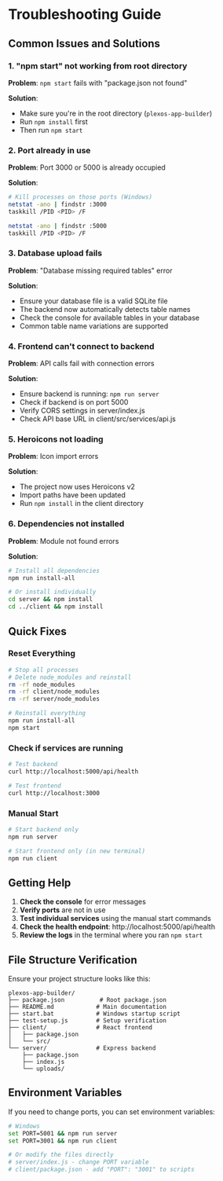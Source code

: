 # Troubleshooting Guide

## Common Issues and Solutions

### 1. "npm start" not working from root directory

**Problem**: `npm start` fails with "package.json not found"

**Solution**: 
- Make sure you're in the root directory (`plexos-app-builder`)
- Run `npm install` first
- Then run `npm start`

### 2. Port already in use

**Problem**: Port 3000 or 5000 is already occupied

**Solution**:
```bash
# Kill processes on those ports (Windows)
netstat -ano | findstr :3000
taskkill /PID <PID> /F

netstat -ano | findstr :5000
taskkill /PID <PID> /F
```

### 3. Database upload fails

**Problem**: "Database missing required tables" error

**Solution**:
- Ensure your database file is a valid SQLite file
- The backend now automatically detects table names
- Check the console for available tables in your database
- Common table name variations are supported

### 4. Frontend can't connect to backend

**Problem**: API calls fail with connection errors

**Solution**:
- Ensure backend is running: `npm run server`
- Check if backend is on port 5000
- Verify CORS settings in server/index.js
- Check API base URL in client/src/services/api.js

### 5. Heroicons not loading

**Problem**: Icon import errors

**Solution**:
- The project now uses Heroicons v2
- Import paths have been updated
- Run `npm install` in the client directory

### 6. Dependencies not installed

**Problem**: Module not found errors

**Solution**:
```bash
# Install all dependencies
npm run install-all

# Or install individually
cd server && npm install
cd ../client && npm install
```

## Quick Fixes

### Reset Everything
```bash
# Stop all processes
# Delete node_modules and reinstall
rm -rf node_modules
rm -rf client/node_modules
rm -rf server/node_modules

# Reinstall everything
npm run install-all
npm start
```

### Check if services are running
```bash
# Test backend
curl http://localhost:5000/api/health

# Test frontend
curl http://localhost:3000
```

### Manual Start
```bash
# Start backend only
npm run server

# Start frontend only (in new terminal)
npm run client
```

## Getting Help

1. **Check the console** for error messages
2. **Verify ports** are not in use
3. **Test individual services** using the manual start commands
4. **Check the health endpoint**: http://localhost:5000/api/health
5. **Review the logs** in the terminal where you ran `npm start`

## File Structure Verification

Ensure your project structure looks like this:
```
plexos-app-builder/
├── package.json          # Root package.json
├── README.md            # Main documentation
├── start.bat            # Windows startup script
├── test-setup.js        # Setup verification
├── client/              # React frontend
│   ├── package.json
│   └── src/
└── server/              # Express backend
    ├── package.json
    ├── index.js
    └── uploads/
```

## Environment Variables

If you need to change ports, you can set environment variables:

```bash
# Windows
set PORT=5001 && npm run server
set PORT=3001 && npm run client

# Or modify the files directly
# server/index.js - change PORT variable
# client/package.json - add "PORT": "3001" to scripts
``` 